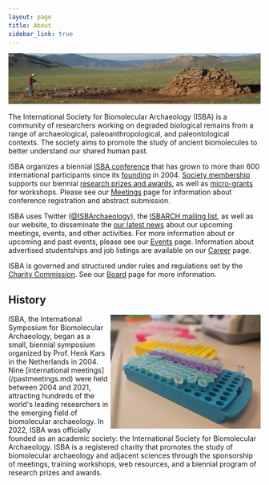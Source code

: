 ```yaml
---
layout: page
title: About
sidebar_link: true
---
```


![Khirigsuur](/assets/images/banners/khirigsuur.jpg)

The International Society for Biomolecular Archaeology (ISBA) is a community of researchers working on degraded biological remains from a range of archaeological, paleoanthropological, and paleontological contexts. The society aims to promote the study of ancient biomolecules to better understand our shared human past.

ISBA organizes a biennial [ISBA conference](/category/meetings.md) that has grown to more than 600 international participants since its [founding](/pastmeetings.md) in 2004. [Society membership](/membership) supports our biennial [research prizes and awards](/awards), as well as [micro-grants](/funding) for workshops. Please see our [Meetings](/category/meetings) page for information about conference registration and abstract submission.

ISBA uses Twitter ([@ISBArchaeology](https://twitter.com/ISBArchaeology)), the [ISBARCH mailing list](http://www.jiscmail.ac.uk/ISBARCH), as well as our website, to disseminate the [our latest news](/category/news) about our upcoming meetings, events, and other activities. For more information about or upcoming and past events, please see our [Events](/events) page. Information about advertised studentships and job listings are available on our [Career](/category/career) page.

ISBA is governed and structured under rules and regulations set by the [Charity Commission](https://www.gov.uk/government/organisations/charity-commission). See our [Board](/board) page for more information.

## History

<img align="right" width="300" src="/assets/images/misc/tube_rack.png">
ISBA, the International Symposium for Biomolecular Archaeology, began as a small, biennial symposium organized by Prof. Henk Kars in the Netherlands in 2004. Nine [international meetings](/pastmeetings.md) were held between 2004 and 2021, attracting hundreds of the world's leading researchers in the emerging field of biomolecular archaeology. In 2022, ISBA was officially founded as an academic society: the International Society for Biomolecular Archaeology. ISBA is a registered charity that promotes the study of biomolecular archaeology and adjacent sciences through the sponsorship of meetings, training workshops, web resources, and a biennial program of research prizes and awards.

